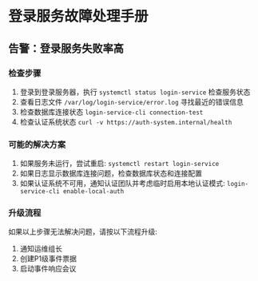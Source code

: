 # 登录服务故障处理手册

## 告警：登录服务失败率高

### 检查步骤

1. 登录到登录服务器，执行 `systemctl status login-service` 检查服务状态
2. 查看日志文件 `/var/log/login-service/error.log` 寻找最近的错误信息
3. 检查数据库连接状态 `login-service-cli connection-test`
4. 检查认证系统状态 `curl -v https://auth-system.internal/health`

### 可能的解决方案

1. 如果服务未运行，尝试重启: `systemctl restart login-service`
2. 如果日志显示数据库连接问题，检查数据库状态和连接配置
3. 如果认证系统不可用，通知认证团队并考虑临时启用本地认证模式: `login-service-cli enable-local-auth`

### 升级流程

如果以上步骤无法解决问题，请按以下流程升级:
1. 通知运维组长
2. 创建P1级事件票据
3. 启动事件响应会议 